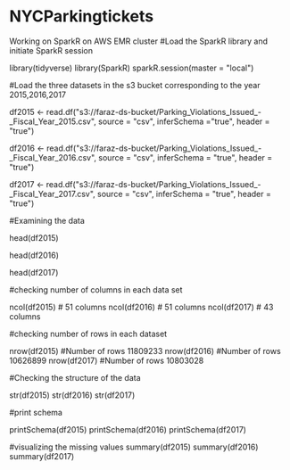 # NYCParkingtickets
Working on SparkR on AWS EMR cluster
#Load the SparkR library and initiate SparkR session 

library(tidyverse)
library(SparkR)
sparkR.session(master = "local")

#Load the three datasets in the s3 bucket corresponding to the year 2015,2016,2017

df2015 <- read.df("s3://faraz-ds-bucket/Parking_Violations_Issued_-_Fiscal_Year_2015.csv", 
                  source = "csv", inferSchema ="true", header = "true")

df2016 <- read.df("s3://faraz-ds-bucket/Parking_Violations_Issued_-_Fiscal_Year_2016.csv", 
                  source = "csv", inferSchema = "true", header = "true")

df2017 <- read.df("s3://faraz-ds-bucket/Parking_Violations_Issued_-_Fiscal_Year_2017.csv", 
                  source = "csv", inferSchema = "true", header = "true")

#Examining the data

head(df2015)

head(df2016)

head(df2017)

#checking number of columns in each data set

ncol(df2015) # 51 columns
ncol(df2016) # 51 columns
ncol(df2017) # 43 columns

#checking number of rows in each dataset

nrow(df2015) #Number of rows 11809233
nrow(df2016) #Number of rows 10626899
nrow(df2017) #Number of rows 10803028

#Checking the structure of the data

str(df2015)
str(df2016)
str(df2017)

#print schema

printSchema(df2015)
printSchema(df2016)
printSchema(df2017)

#visualizing the missing values
summary(df2015)
summary(df2016)
summary(df2017)

